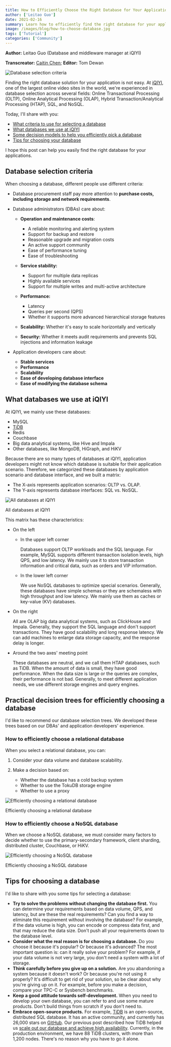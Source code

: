```yaml
---
title: How to Efficiently Choose the Right Database for Your Applications
author: ['Leitao Guo']
date: 2021-02-16
summary: Learn how to efficiently find the right database for your applications.
image: /images/blog/how-to-choose-database.jpg
tags: ['Tutorial']
categories: ['Community']
---
```


**Author:** Leitao Guo (Database and middleware manager at iQIYI)

**Transcreator:** [Caitin Chen](https://github.com/CaitinChen); **Editor:** Tom Dewan

![Database selection criteria](media/how-to-choose-database.jpg)

Finding the right database solution for your application is not easy. At [iQIYI](https://en.wikipedia.org/wiki/IQIYI), one of the largest online video sites in the world, we're experienced in database selection across several fields: Online Transactional Processing (OLTP), Online Analytical Processing (OLAP), Hybrid Transaction/Analytical Processing (HTAP), SQL, and NoSQL.

Today, I'll share with you:

* [What criteria to use for selecting a database](#database-selection-criteria)
* [What databases we use at iQIYI](#what-databases-we-use-at-iqiyi)
* [Some decision models to help you efficiently pick a database](#practical-decision-trees-for-efficiently-choosing-a-database)
* [Tips for choosing your database](#tips-for-choosing-a-database)

I hope this post can help you easily find the right database for your applications.

## Database selection criteria

When choosing a database, different people use different criteria:

* Database procurement staff pay more attention to **purchase costs, including storage and network requirements**.

* Database administrators (DBAs) care about:

    * **Operation and maintenance costs**:

        * A reliable monitoring and alerting system
        * Support for backup and restore
        * Reasonable upgrade and migration costs
        * An active support community
        * Ease of performance tuning
        * Ease of troubleshooting

    * **Service stability:**

        * Support for multiple data replicas
        * Highly available services
        * Support for multiple writes and multi-active architecture

    * **Performance:**

        * Latency
        * Queries per second (QPS)
        * Whether it supports more advanced hierarchical storage features

    * **Scalability:** Whether it's easy to scale horizontally and vertically

    * **Security:** Whether it meets audit requirements and prevents SQL injections and information leakage

* Application developers care about:

    * **Stable services**
    * **Performance**
    * **Scalability**
    * **Ease of developing database interface**
    * **Ease of modifying the database schema**

## What databases we use at iQIYI

At iQIYI, we mainly use these databases:

* MySQL
* [TiDB](https://docs.pingcap.com/tidb/stable/overview)
* Redis
* Couchbase
* Big data analytical systems, like Hive and Impala
* Other databases, like MongoDB, HiGraph, and HiKV

Because there are so many types of databases at iQIYI, application developers might not know which database is suitable for their application scenario. Therefore, we categorized these databases by application scenario and database interface, and we built a matrix:

* The X-axis represents application scenarios: OLTP vs. OLAP.
* The Y-axis represents database interfaces: SQL vs. NoSQL.

![All databases at iQIYI](media/databases-types-at-iqiyi.jpg)
<div class="caption-center"> All databases at iQIYI </div>

This matrix has these characteristics:

* On the left

    * In the upper left corner

        Databases support OLTP workloads and the SQL language. For example, MySQL supports different transaction isolation levels, high QPS, and low latency. We mainly use it to store transaction information and critical data, such as orders and VIP information.

    * In the lower left corner

        We use NoSQL databases to optimize special scenarios. Generally, these databases have simple schemas or they are schemaless with high throughput and low latency. We mainly use them as caches or key-value (KV) databases.

* On the right

    All are OLAP big data analytical systems, such as ClickHouse and Impala. Generally, they support the SQL language and don't support transactions. They have good scalability and long response latency. We can add machines to enlarge data storage capacity, and the response delay is longer.

* Around the two axes' meeting point

    These databases are neutral, and we call them HTAP databases, such as TiDB. When the amount of data is small, they have good performance. When the data size is large or the queries are complex, their performance is not bad. Generally, to meet different application needs, we use different storage engines and query engines.

## Practical decision trees for efficiently choosing a database

I'd like to recommend our database selection trees. We developed these trees based on our DBAs' and application developers' experience.

### How to efficiently choose a relational database

When you select a relational database, you can:

1. Consider your data volume and database scalability.

2. Make a decision based on:

    * Whether the database has a cold backup system
    * Whether to use the TokuDB storage engine
    * Whether to use a proxy

![Efficiently choosing a relational database](media/efficiently-choosing-relational-database.jpg)
<div class="caption-center"> Efficiently choosing a relational database </div>

### How to efficiently choose a NoSQL database

When we choose a NoSQL database, we must consider many factors to decide whether to use the primary-secondary framework, client sharding, distributed cluster, Couchbase, or HiKV.

![Efficiently choosing a NoSQL database](media/efficiently-choosing-nosql-database.jpg)
<div class="caption-center"> Efficiently choosing a NoSQL database </div>

## Tips for choosing a database

I'd like to share with you some tips for selecting a database:

* **Try to solve the problems without changing the database first.** You can determine your requirements based on data volume, QPS, and latency, but are these the real requirements? Can you find a way to eliminate this requirement without involving the database? For example, if the data volume is high, you can encode or compress data first, and that may reduce the data size. Don't push all your requirements down to the database level.
* **Consider what the real reason is for choosing a database.** Do you choose it because it's popular? Or because it's advanced? The most important question is: can it really solve your problem? For example, if your data volume is not very large, you don't need a system with a lot of storage.
* **Think carefully before you give up on a solution.** Are you abandoning a system because it doesn't work? Or because you're not using it properly? It's difficult to get rid of your solution, so be clear about why you're giving up on it. For example, before you make a decision, compare your TPC-C or Sysbench benchmarks.
* **Keep a good attitude towards self-development.** When you need to develop your own database, you can refer to and use some mature products. Don't build things from scratch if you don't need to.
* **Embrace open-source products.** For example, [TiDB](https://docs.pingcap.com/tidb/stable/overview) is an open-source, distributed SQL database. It has an active community, and currently has 26,000 stars on [GitHub](https://github.com/pingcap/tidb). Our previous post described how TiDB helped us [scale out our database and achieve high availability](https://pingcap.com/case-studies/tidb-in-iqiyi). Currently, in the production environment, we have 88 TiDB clusters, with more than 1,200 nodes. There's no reason why you have to go it alone.
